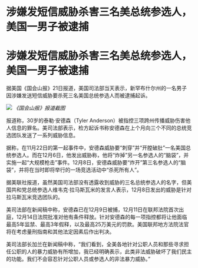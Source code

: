 # 涉嫌发短信威胁杀害三名美总统参选人，美国一男子被逮捕

# 涉嫌发短信威胁杀害三名美总统参选人，美国一男子被逮捕

据美国《国会山报》21日报道，美国司法部当天表示，新罕布什尔州的一名男子因涉嫌发送短信威胁要杀死三名美国总统参选人而被逮捕起诉。

![](https://inews.gtimg.com/news_bt/OZGaPifvxh771ZqyUOL0n_tWENFqPpGUmstwvW5REHmsUAA/1000)
_《国会山报》报道截图_

报道称，30岁的泰勒·安德森（Tyler
Anderson）被指控三项跨州传播威胁伤害他人信息的罪名。美司法部表示，检方起诉书称安德森在上个月向三个不同的总统竞选团队发送了一系列威胁信息。

据称，在11月22日的第一起事件中，安德森威胁要“刺穿”并“开膛破肚”一名美国总统参选人。而在12月6日，他发出威胁称，他将“炸掉”另一名参选人的“脑袋”，并实施一起“大规模枪击”事件。12月8日，安德森威胁要“炸开”第三名参选人的“脑袋”，并将在当时即将举行的一场竞选活动中“杀死所有人”。

据美联社报道，虽然美国司法部没有透露收到威胁的三名总统参选人的名字，但美国共和党总统参选人维韦克·拉马斯瓦米的发言人表示，12月8日发出的威胁是针对拉马斯瓦米竞选团队的。

美司法部在新闻稿中称，安德森已在12月9日被捕，12月11日在联邦法院首次出庭，12月14日法院批准对他有条件释放。针对安德森的每一项指控都将让他面临最高5年监禁、最高3年假释，以及最高25万美元的罚款。美国联邦地方法院法官将在考虑量刑指南和其他法定因素后作出判决。

美司法部长加兰在新闻稿中称，“我们看到，全美各地针对公职人员和那些寻求担任公职的人的暴力威胁有所增加，我已经明确表示，此类非法威胁破坏了我们民主的功能。我们不会容忍针对公职人员或参选人的非法暴力威胁。”

